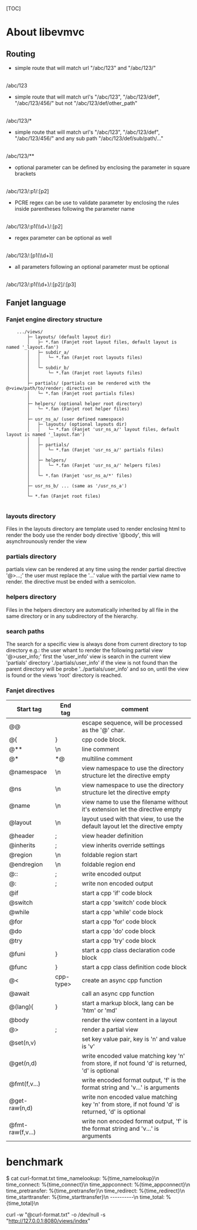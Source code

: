 [TOC]

# About libevmvc

## Routing

* simple route that will match url "/abc/123" and "/abc/123/"
<br/>
/abc/123

* simple route that will match url's "/abc/123", "/abc/123/def", "/abc/123/456/" but not "/abc/123/def/other_path"
<br/>
/abc/123/*

* simple route that will match url's "/abc/123", "/abc/123/def", "/abc/123/456/" and any sub path "/abc/123/def/sub/path/..."
<br/>
/abc/123/**

* optional parameter can be defined by enclosing the parameter in square brackets
<br/>
/abc/123/:p1/:[p2]

* PCRE regex can be use to validate parameter by enclosing the rules inside parentheses following the parameter name
<br/>
/abc/123/:p1(\\d+)/:[p2]

* regex parameter can be optional as well
<br/>
/abc/123/:[p1(\\d+)]

* all parameters following an optional parameter must be optional
<br/>
/abc/123/:p1(\\d+)/:[p2]/:[p3]


## Fanjet language

### Fanjet engine directory structure

~~~
    .../views/
        ├─ layouts/ (default layout dir)
        │   ├─ *.fan (Fanjet root layout files, default layout is named '_layout.fan')
        │   ├─ subdir_a/
        │   │   └─ *.fan (Fanjet root layouts files)
        │   │   
        │   └─ subdir_b/
        │       └─ *.fan (Fanjet root layouts files)
        │       
        ├─ partials/ (partials can be rendered with the @>view/path/to/render; directive)
        │   └─ *.fan (Fanjet root partials files)
        │
        ├─ helpers/ (optional helper root directory)
        │   └─ *.fan (Fanjet root helper files)
        │
        ├─ usr_ns_a/ (user defined namespace)
        │   ├─ layouts/ (optional layouts dir)
        │   │   └─ *.fan (Fanjet 'usr_ns_a/' layout files, default layout is named '_layout.fan')
        │   │   
        │   ├─ partials/
        │   │   └─ *.fan (Fanjet 'usr_ns_a/' partials files)
        │   │
        │   ├─ helpers/
        │   │   └─ *.fan (Fanjet 'usr_ns_a/' helpers files)
        │   │
        │   └─ *.fan (Fanjet 'usr_ns_a/*' files)
        │
        ├─ usr_ns_b/ ... (same as '/usr_ns_a')
        │
        └─ *.fan (Fanjet root files)
        
~~~

### layouts directory

Files in the layouts directory are template used to render enclosing html
to render the body use the render body directive '@body', this will asynchrounously render the view

### partials directory

partials view can be rendered at any time using the render partial directive '@>...;'
the user must replace the '...' value with the partial view name to render.
the directive must be ended with a semicolon.

### helpers directory

Files in the helpers directory are automatically inherited by all file in the same directory
or in any subdirectory of the hierarchy.

### search paths

The search for a specific view is always done from current directory to top directory
e.g.: the user whant to render the following partial view '@>user_info;'
first the 'user_info' view is search in the current view 'partials' directory './partials/user_info'
if the view is not found than the parent directory will be probe '../partials/user_info' and so on,
until the view is found or the views 'root' directory is reached.

### Fanjet directives

| Start tag     | End tag   | comment |
| ---------     | --------- | ------- |
| @@            |           | escape sequence, will be processed as the '@' char. |
| @{            | }         | cpp code block. |
| @**           | \n        | line comment |
| @*            | *@        | multiline comment |
| @namespace    | \n        | view namespace to use the directory structure let the directive empty |
| @ns           | \n        | view namespace to use the directory structure let the directive empty |
| @name         | \n        | view name to use the filename without it's extension let the directive empty |
| @layout       | \n        | layout used with that view, to use the default layout let the directive empty |
| @header       | ;         | view header definition |
| @inherits     | ;         | view inherits override settings |
| @region       | \n        | foldable region start |
| @endregion    | \n        | foldable region end |
| @::           | ;         | write encoded output |
| @:            | ;         | write non encoded output |
| @if           |           | start a cpp 'if' code block |
| @switch       |           | start a cpp 'switch' code block |
| @while        |           | start a cpp 'while' code block |
| @for          |           | start a cpp 'for' code block |
| @do           |           | start a cpp 'do' code block |
| @try          |           | start a cpp 'try' code block |
| @funi         | }         | start a cpp class declaration code block |
| @func         | }         | start a cpp class definition code block |
| @<            | cpp-type> | create an async cpp function |
| @await        |           | call an async cpp function |
| @(lang){      | }         | start a markup block, lang can be 'htm' or 'md' |
| @body         |           | render the view content in a layout |
| @>            | ;         | render a partial view |
| @set(n,v)     |           | set key value pair, key is 'n' and value is 'v' |
| @get(n,d)     |           | write encoded value matching key 'n' from store, if not found 'd' is returned, 'd' is optional |
| @fmt(f,v...)  |           | write encoded format output, 'f' is the format string and 'v...' is arguments |
| @get-raw(n,d) |           | write non encoded value matching key 'n' from store, if not found 'd' is returned, 'd' is optional |
| @fmt-raw(f,v...) |        | write non encoded format output, 'f' is the format string and 'v...' is arguments |



# benchmark

$ cat curl-format.txt 
    time_namelookup:  %{time_namelookup}\n
       time_connect:  %{time_connect}\n
    time_appconnect:  %{time_appconnect}\n
   time_pretransfer:  %{time_pretransfer}\n
      time_redirect:  %{time_redirect}\n
 time_starttransfer:  %{time_starttransfer}\n
                    ----------\n
         time_total:  %{time_total}\n

curl -w "@curl-format.txt" -o /dev/null -s "http://127.0.0.1:8080/views/index"
